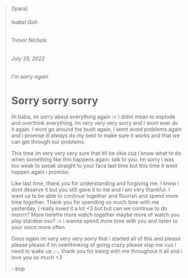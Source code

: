 > [!para] 
> ###### Isabel Goh
> ###### Trevor Nichols
> ###### July 25, 2022
> ###### I'm sorry again
> 
> # Sorry sorry sorry
> 
> Hi baba, im sorry about everything again :< i didnt mean to explode and overthink everything. Im very very very sorry and I wont ever do it again. I wont go around the bush again, I wont avoid problems again and i promise ill always do my best to make sure it works and that we can get through our problems.
> 
> This time im very very very sure that itll be okie cuz i know what to do when something like this happens again: talk to you. Im sorry i was too weak to speak straight to your face last time but this time it wont happen again i promise. 
> 
> Like last time, thank you for understanding and forgiving me. I know i dont deserve it but you still gave it to me and i am very thankful. I want us to be able to continue together and flourish and spend more time together. Thank you for spending so much time with me yesterday, I really loved it a lot <3 but but can we continue to do morrrr? More herefm more watch together maybe more of watch you play stardew oso? :< i wanna spend more time with you and listen to your voice more often.
> 
> Once again im very very very sorry that i started all of this and please please please if im overthinking of going crazy please slap me cuz i need to wake up ;-;. thank you for being with me throughout it all and i love you so much <3
> 
> \- bop